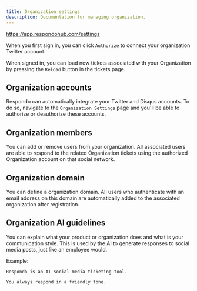 ```yaml
---
title: Organization settings
description: Documentation for managing organization.
---
```


<https://app.respondohub.com/settings>

When you first sign in, you can click `Authorize` to connect your organization
Twitter account.

When signed in, you can load new tickets associated with your Organization by
pressing the `Reload` button in the tickets page.

## Organization accounts

Respondo can automatically integrate your Twitter and Disqus accounts. To do so,
navigate to the `Organization Settings` page and you'll be able to authorize or
deauthorize these accounts.

## Organization members

You can add or remove users from your organization. All associated users are
able to respond to the related Organization tickets using the authorized
Organization account on that social network.

## Organization domain

You can define a organization domain. All users who authenticate with an email
address on this domain are automatically added to the associated organization
after registration.

## Organization AI guidelines

You can explain what your product or organization does and what is your
communication style. This is used by the AI to generate responses to social
media posts, just like an employee would.

Example:

```plain
Respondo is an AI social media ticketing tool.

You always respond in a friendly tone.
```
